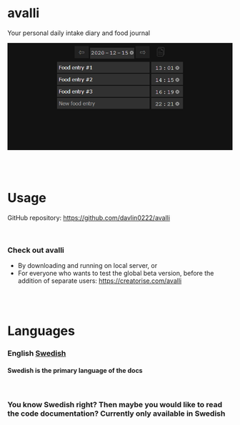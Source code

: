 avalli
=

Your personal daily intake diary and food journal
<br>

![public/index.php](.github/screenshots/application/entries-example.png)

<br><br>

# Usage

GitHub repository: https://github.com/davlin0222/avalli

<br>

### Check out avalli

- By downloading and running on local server, or
- For everyone who wants to test the global beta version, before the addition of separate users:  https://creatorise.com/avalli

<br><br>

# Languages

### English [Swedish](.github/languages/README_sv.md)
#### Swedish is the primary language of the docs

<br>

### You know Swedish right? Then maybe you would like to read the code documentation? Currently only available in Swedish
